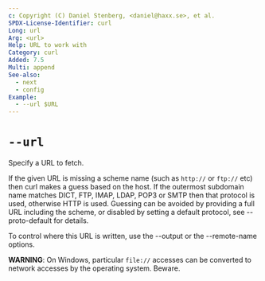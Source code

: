 ```yaml
---
c: Copyright (C) Daniel Stenberg, <daniel@haxx.se>, et al.
SPDX-License-Identifier: curl
Long: url
Arg: <url>
Help: URL to work with
Category: curl
Added: 7.5
Multi: append
See-also:
  - next
  - config
Example:
  - --url $URL
---
```


# `--url`

Specify a URL to fetch.

If the given URL is missing a scheme name (such as `http://` or `ftp://` etc)
then curl makes a guess based on the host. If the outermost subdomain name
matches DICT, FTP, IMAP, LDAP, POP3 or SMTP then that protocol is used,
otherwise HTTP is used. Guessing can be avoided by providing a full URL
including the scheme, or disabled by setting a default protocol, see
--proto-default for details.

To control where this URL is written, use the --output or the --remote-name
options.

**WARNING**: On Windows, particular `file://` accesses can be converted to
network accesses by the operating system. Beware.
